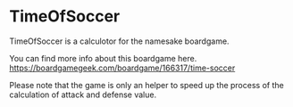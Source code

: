 # TimeOfSoccer
TimeOfSoccer is a calculotor for the namesake boardgame.

You can find more info about this boardgame here.
https://boardgamegeek.com/boardgame/166317/time-soccer

Please note that the game is only an helper to speed up the process of the calculation of attack and defense value.

